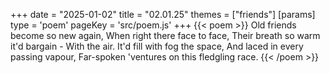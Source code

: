 +++
date = "2025-01-02"
title = "02.01.25"
themes = ["friends"]
[params]
  type = 'poem'
  pageKey = 'src/poem.js'
+++
{{< poem >}}
Old friends become so new again,
When right there face to face,
Their breath so warm it'd bargain -
With the air. It'd fill with fog the space,
And laced in every passing vapour,
Far-spoken 'ventures on this fledgling race.
{{< /poem >}}